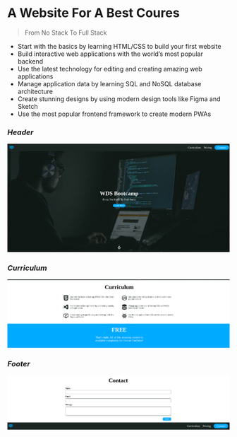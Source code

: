 # A Website For A Best Coures

> From No Stack To Full Stack

+ Start with the basics by learning HTML/CSS to build your first website
+ Build interactive web applications with the world’s most popular backend
+ Use the latest technology for editing and creating amazing web applications
+ Manage application data by learning SQL and NoSQL database architecture
+ Create stunning designs by using modern design tools like Figma and Sketch
+ Use the most popular frontend framework to create modern PWAs


### **_Header_**

![Alt text](./img/image.png)


### **_Curriculum_**

![Alt text](./img/image-1.png)


### **_Footer_**

![Alt text](./img/image-2.png)
